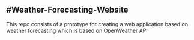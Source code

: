 #Weather-Forecasting-Website
------------------------------------------
This repo consists of a prototype for creating a web application based on weather forecasting which is based on OpenWeather API
